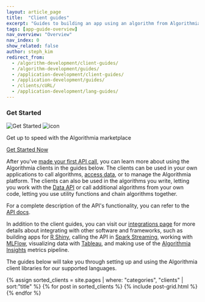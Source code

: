 ```yaml
---
layout: article_page
title:  "Client guides"
excerpt: "Guides to building an app using an algorithm from Algorithmia in: Python, R, Scala, Rust, Java, Ruby, JavaScript, Go, Swift, and Android."
tags: [app-guide-overview]
nav_overview: "Overview"
nav_index: 0
show_related: false
author: steph_kim
redirect_from:
  - /algorithm-development/client-guides/
  - /algorithm-development/guides/
  - /application-development/client-guides/
  - /application-development/guides/
  - /clients/cURL/
  - /application-development/lang-guides/
---
```



<div class="row mb-64">
  <div class="col-md-12">
    <h3>Get Started</h3>
    <div class="dev-card">
      <img src="{{site.cdnurl}}{{site.baseurl}}/images/get_started.png" alt="Get Started" class="img-fill get-started-img">
      <img src="{{site.cdnurl}}{{site.baseurl}}/images/icons/hexicon_desktop.svg" alt="icon" class="hexicon">
      <div class="dev-card-text">
        <p class="lead">Get up to speed with the Algorithmia marketplace</p>
        <a href="{{site.baseurl}}/getting-started" class="btn btn-default btn-accent">Get Started Now</a>
      </div>
    </div>
  </div>
</div>

After you've [made your first API call](https://algorithmia.com/developers/getting-started), you can learn more about using the Algorithmia clients in the guides below. The clients can be used in your own applications to call algorithms, [access data]({{site.baseurl}}/data), or to manage the Algorithmia platform. The clients can also be used in the algorithms you write, letting you work with the [Data API](https://algorithmia.com/developers/api/#data) or call additional algorithms from your own code, letting you use utility functions and chain algorithms together. 

For a complete description of the API's functionality, you can refer to the [API docs](https://algorithmia.com/developers/api).

In addition to the client guides, you can visit our [integrations page](https://algorithmia.com/developers/integrations) for more details about integrating with other software and frameworks, such as building apps for [R Shiny]({{site.baseurl}}/tutorials/sample-apps/shiny-app), calling the API in [Spark Streaming](integrations/spark-streaming), working with [MLFlow](https://algorithmia.com/developers/clients/mlflow), visualizing data with [Tableau](https://algorithmia.com/developers/integrations/tableau), and making use of the [Algorithmia Insights](https://algorithmia.com/developers/algorithmia-enterprise/algorithmia-insights) metrics pipeline.

The guides below will take you through setting up and using the Algorithmia client libraries for our supported languages.

<div class="row lang-tile-container">
{% assign sorted_clients = site.pages | where: "categories", "clients" | sort:"title" %}
{% for post in sorted_clients %}
  {% include post-grid.html %}
{% endfor %}
</div>

